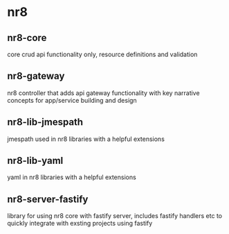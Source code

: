 # nr8

## nr8-core
core crud api functionality only, resource definitions and validation

## nr8-gateway
nr8 controller that adds api gateway functionality with key narrative concepts for app/service building and design

## nr8-lib-jmespath
jmespath used in nr8 libraries with a helpful extensions

## nr8-lib-yaml
yaml in nr8 libraries with a helpful extensions

## nr8-server-fastify
library for using nr8 core with fastify server, includes fastify handlers etc to quickly integrate with exsting projects using fastify